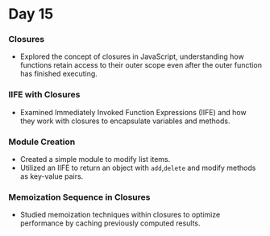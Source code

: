 # Day 15

### Closures
- Explored the concept of closures in JavaScript, understanding how functions retain access to their outer scope even after the outer function has finished executing.

### IIFE with Closures
- Examined Immediately Invoked Function Expressions (IIFE) and how they work with closures to encapsulate variables and methods.

### Module Creation
- Created a simple module to modify list items.
- Utilized an IIFE to return an object with `add`,`delete` and modify methods as key-value pairs.

### Memoization Sequence in Closures
- Studied memoization techniques within closures to optimize performance by caching previously computed results.

